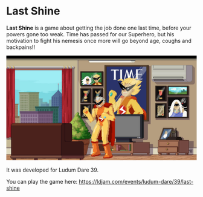# Last Shine

**Last Shine** is a game about getting the job done one last time, before your powers gone too weak. Time has passed for our Superhero, but his motivation to fight his nemesis once more will go beyond age, coughs and backpains!!

![A screenshot of the game](last_shine_screenshot.jpg?raw=true "A screenshot of the game")

It was developed for Ludum Dare 39.

You can play the game here: https://ldjam.com/events/ludum-dare/39/last-shine
